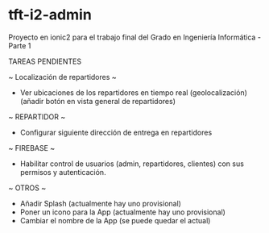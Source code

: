 # tft-i2-admin
Proyecto en ionic2 para el trabajo final del Grado en Ingeniería Informática - Parte 1

TAREAS PENDIENTES

~ Localización de repartidores ~
- Ver ubicaciones de los repartidores en tiempo real (geolocalización) (añadir botón en vista general de repartidores)


~ REPARTIDOR ~
- Configurar siguiente dirección de entrega en repartidores


~ FIREBASE ~
- Habilitar control de usuarios (admin, repartidores, clientes) con sus permisos y autenticación.


~ OTROS ~
- Añadir Splash (actualmente hay uno provisional)
- Poner un icono para la App (actualmente hay uno provisional)
- Cambiar el nombre de la App (se puede quedar el actual)
